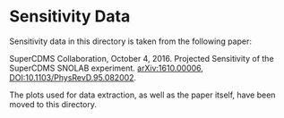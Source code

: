# Sensitivity Data

Sensitivity data in this directory is taken from the following paper:

SuperCDMS Collaboration, October 4, 2016. Projected Sensitivity of the SuperCDMS SNOLAB experiment. [arXiv:1610.00006](https://arxiv.org/abs/1610.00006), [DOI:10.1103/PhysRevD.95.082002](https://doi.org/10.1103/PhysRevD.95.082002).

The plots used for data extraction, as well as the paper itself, have been moved to this directory.
